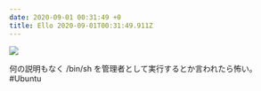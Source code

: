 ```yaml
---
date: 2020-09-01 00:31:49 +0
title: Ello 2020-09-01T00:31:49.911Z
---
```

![](https://assets2.ello.co/uploads/asset/attachment/11828492/ello-optimized-8641f196.jpg)

何の説明もなく /bin/sh を管理者として実行するとか言われたら怖い。
#Ubuntu

